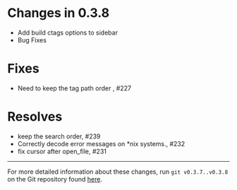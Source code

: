 Changes in 0.3.8
================

- Add build ctags options to sidebar
- Bug Fixes

Fixes
=====

* Need to keep the tag path order , #227

Resolves
========

* keep the search order, #239
* Correctly decode error messages on *nix systems., #232
* fix cursor after open_file, #231

*******************************************************************************

For more detailed information about these changes, run ``git v0.3.7..v0.3.8``
on the Git repository found [here](https://github.com/SublimeText/CTags).

